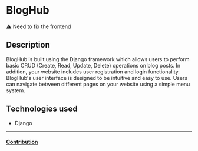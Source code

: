 # BlogHub

:warning: Need to fix the frontend

## Description

BlogHub is built using the Django framework which allows users to perform basic CRUD (Create, Read, Update, Delete) operations on blog posts.
In addition, your website includes user registration and login functionality.
BlogHub's user interface is designed to be intuitive and easy to use. Users can navigate between different pages on your website using a simple menu system.

## Technologies used 
+ Django
---
#### [Contribution](./docs/CONTRIBUTE.md)
